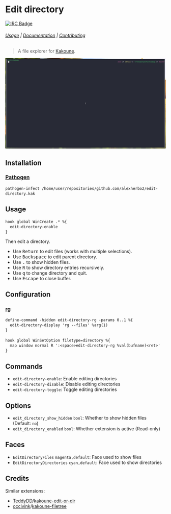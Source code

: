 # Edit directory

[![IRC Badge]][IRC]

###### [Usage] | [Documentation] | [Contributing]

> A file explorer for [Kakoune].

![Demo]

## Installation

### [Pathogen]

``` kak
pathogen-infect /home/user/repositories/github.com/alexherbo2/edit-directory.kak
```

## Usage

``` kak
hook global WinCreate .* %{
  edit-directory-enable
}
```

Then edit a directory.

- Use <kbd>Return</kbd> to edit files (works with multiple selections).
- Use <kbd>Backspace</kbd> to edit parent directory.
- Use <kbd>.</kbd> to show hidden files.
- Use <kbd>R</kbd> to show directory entries recursively.
- Use <kbd>q</kbd> to change directory and quit.
- Use <kbd>Escape</kbd> to close buffer.

## Configuration

### [rg]

``` kak
define-command -hidden edit-directory-rg -params 0..1 %{
  edit-directory-display 'rg --files' %arg(1)
}

hook global WinSetOption filetype=directory %{
  map window normal R ':<space>edit-directory-rg %val(bufname)<ret>'
}
```

## Commands

- `edit-directory-enable`: Enable editing directories
- `edit-directory-disable`: Disable editing directories
- `edit-directory-toggle`: Toggle editing directories

## Options

- `edit_directory_show_hidden` `bool`: Whether to show hidden files (Default: `no`)
- `edit_directory_enabled` `bool`: Whether extension is active (Read-only)

## Faces

- `EditDirectoryFiles` `magenta,default`: Face used to show files
- `EditDirectoryDirectories` `cyan,default`: Face used to show directories

## Credits

Similar extensions:

- [TeddyDD]/[kakoune-edit-or-dir]
- [occivink]/[kakoune-filetree]

[Kakoune]: http://kakoune.org
[IRC]: https://webchat.freenode.net?channels=kakoune
[IRC Badge]: https://img.shields.io/badge/IRC-%23kakoune-blue.svg
[Demo]: images/demo.gif
[Usage]: #usage
[Documentation]: #commands
[Contributing]: CONTRIBUTING
[Pathogen]: https://github.com/alexherbo2/pathogen.kak
[rg]: https://github.com/BurntSushi/ripgrep
[TeddyDD]: https://github.com/TeddyDD
[kakoune-edit-or-dir]: https://github.com/TeddyDD/kakoune-edit-or-dir
[occivink]: https://github.com/occivink
[kakoune-filetree]: https://github.com/occivink/kakoune-filetree
